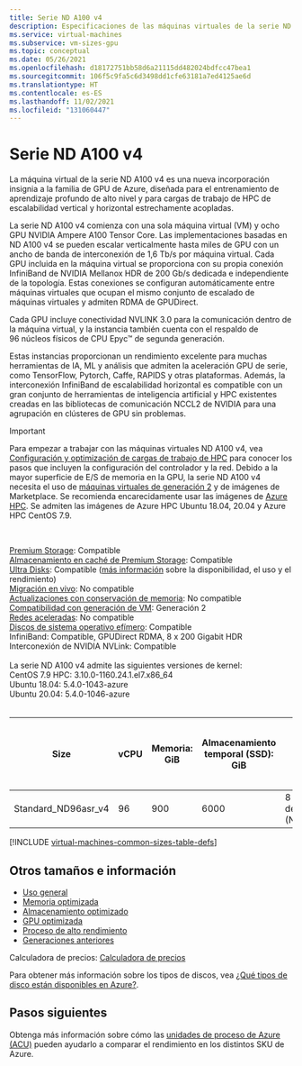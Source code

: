 ```yaml
---
title: Serie ND A100 v4
description: Especificaciones de las máquinas virtuales de la serie ND A100 v4.
ms.service: virtual-machines
ms.subservice: vm-sizes-gpu
ms.topic: conceptual
ms.date: 05/26/2021
ms.openlocfilehash: d18172751bb58d6a21115dd482024bdfcc47bea1
ms.sourcegitcommit: 106f5c9fa5c6d3498dd1cfe63181a7ed4125ae6d
ms.translationtype: HT
ms.contentlocale: es-ES
ms.lasthandoff: 11/02/2021
ms.locfileid: "131060447"
---
```

# <a name="nd-a100-v4-series"></a>Serie ND A100 v4

La máquina virtual de la serie ND A100 v4 es una nueva incorporación insignia a la familia de GPU de Azure, diseñada para el entrenamiento de aprendizaje profundo de alto nivel y para cargas de trabajo de HPC de escalabilidad vertical y horizontal estrechamente acopladas. 

La serie ND A100 v4 comienza con una sola máquina virtual (VM) y ocho GPU NVIDIA Ampere A100 Tensor Core. Las implementaciones basadas en ND A100 v4 se pueden escalar verticalmente hasta miles de GPU con un ancho de banda de interconexión de 1,6 Tb/s por máquina virtual. Cada GPU incluida en la máquina virtual se proporciona con su propia conexión InfiniBand de NVIDIA Mellanox HDR de 200 Gb/s dedicada e independiente de la topología. Estas conexiones se configuran automáticamente entre máquinas virtuales que ocupan el mismo conjunto de escalado de máquinas virtuales y admiten RDMA de GPUDirect.

Cada GPU incluye conectividad NVLINK 3.0 para la comunicación dentro de la máquina virtual, y la instancia también cuenta con el respaldo de 96 núcleos físicos de CPU Epyc™ de segunda generación.

Estas instancias proporcionan un rendimiento excelente para muchas herramientas de IA, ML y análisis que admiten la aceleración GPU de serie, como TensorFlow, Pytorch, Caffe, RAPIDS y otras plataformas. Además, la interconexión InfiniBand de escalabilidad horizontal es compatible con un gran conjunto de herramientas de inteligencia artificial y HPC existentes creadas en las bibliotecas de comunicación NCCL2 de NVIDIA para una agrupación en clústeres de GPU sin problemas.

> [!IMPORTANT]
> Para empezar a trabajar con las máquinas virtuales ND A100 v4, vea [Configuración y optimización de cargas de trabajo de HPC](./workloads/hpc/configure.md) para conocer los pasos que incluyen la configuración del controlador y la red.
> Debido a la mayor superficie de E/S de memoria en la GPU, la serie ND A100 v4 necesita el uso de [máquinas virtuales de generación 2](./generation-2.md) y de imágenes de Marketplace. Se recomienda encarecidamente usar las imágenes de [Azure HPC](./workloads/hpc/configure.md). Se admiten las imágenes de Azure HPC Ubuntu 18.04, 20.04 y Azure HPC CentOS 7.9.
> 

<br>

[Premium Storage](premium-storage-performance.md): Compatible<br>
[Almacenamiento en caché de Premium Storage](premium-storage-performance.md): Compatible<br>
[Ultra Disks](disks-types.md#ultra-disks): Compatible ([más información](https://techcommunity.microsoft.com/t5/azure-compute/ultra-disk-storage-for-hpc-and-gpu-vms/ba-p/2189312) sobre la disponibilidad, el uso y el rendimiento) <br>
[Migración en vivo](maintenance-and-updates.md): No compatible<br>
[Actualizaciones con conservación de memoria](maintenance-and-updates.md): No compatible<br>
[Compatibilidad con generación de VM](generation-2.md): Generación 2<br>
[Redes aceleradas](../virtual-network/create-vm-accelerated-networking-cli.md): No compatible<br>
[Discos de sistema operativo efímero](ephemeral-os-disks.md): Compatible<br>
InfiniBand: Compatible, GPUDirect RDMA, 8 x 200 Gigabit HDR<br>
Interconexión de NVIDIA NVLink: Compatible<br>
<br>
La serie ND A100 v4 admite las siguientes versiones de kernel: <br>
CentOS 7.9 HPC: 3.10.0-1160.24.1.el7.x86_64 <br>
Ubuntu 18.04: 5.4.0-1043-azure <br>
Ubuntu 20.04: 5.4.0-1046-azure <br>
<br>

| Size | vCPU | Memoria: GiB | Almacenamiento temporal (SSD): GiB | GPU | Memoria de GPU: GiB | Discos de datos máx. | Rendimiento máximo del disco sin almacenamiento en la caché: IOPS / MBps | Ancho de banda de red máx. | Nº máx. NIC |
|---|---|---|---|---|---|---|---|---|---|
| Standard_ND96asr_v4 | 96 | 900 | 6000 | 8 GPU A100 de 40 GB (NVLink 3.0) | 40 | 32 | 80 000 / 800 | 24 000 Mbps | 8 |

[!INCLUDE [virtual-machines-common-sizes-table-defs](../../includes/virtual-machines-common-sizes-table-defs.md)]

## <a name="other-sizes-and-information"></a>Otros tamaños e información

- [Uso general](sizes-general.md)
- [Memoria optimizada](sizes-memory.md)
- [Almacenamiento optimizado](sizes-storage.md)
- [GPU optimizada](sizes-gpu.md)
- [Proceso de alto rendimiento](sizes-hpc.md)
- [Generaciones anteriores](sizes-previous-gen.md)

Calculadora de precios: [Calculadora de precios](https://azure.microsoft.com/pricing/calculator/)

Para obtener más información sobre los tipos de discos, vea [¿Qué tipos de disco están disponibles en Azure?](disks-types.md).

## <a name="next-steps"></a>Pasos siguientes

Obtenga más información sobre cómo las [unidades de proceso de Azure (ACU)](acu.md) pueden ayudarlo a comparar el rendimiento en los distintos SKU de Azure.
